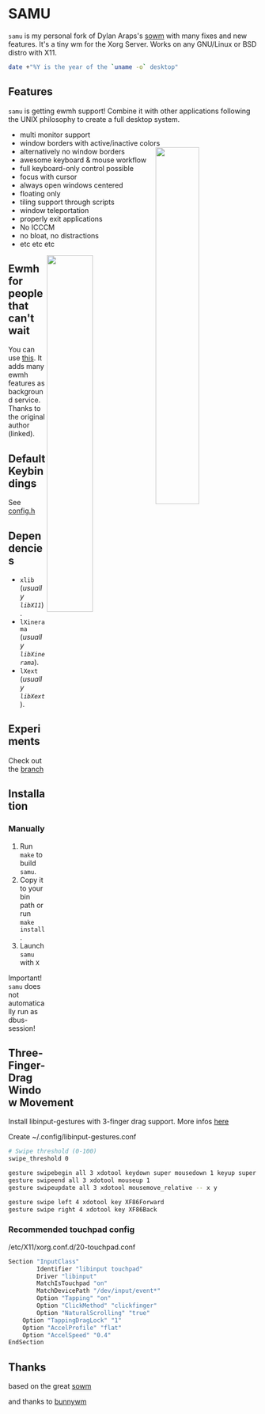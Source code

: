 # SAMU

`samu` is my personal fork of Dylan Araps's [sowm](https://github.com/dylanaraps/sowm) with many fixes and new features. It's a tiny wm for the Xorg Server. Works on any GNU/Linux or BSD distro with X11.

```bash
date +"%Y is the year of the `uname -o` desktop"
```

## Features

`samu` is getting ewmh support! Combine it with other applications following the UNIX philosophy to create a full desktop system.

- multi monitor support
- window borders with active/inactive colors
  <a href="https://user-images.githubusercontent.com/81267840/112312925-a1635200-8ca7-11eb-8505-dcab972b15b1.png"><img src="https://user-images.githubusercontent.com/81267840/112312925-a1635200-8ca7-11eb-8505-dcab972b15b1.png" width="43%" align="right"></a>
- alternatively no window borders
- awesome keyboard & mouse workflow
- full keyboard-only control possible
- focus with cursor
- always open windows centered
- floating only
- tiling support through scripts
- window teleportation
- properly exit applications
- No ICCCM
- no bloat, no distractions
- etc etc etc

<a href="https://user-images.githubusercontent.com/81267840/112312944-a6280600-8ca7-11eb-8d0d-d44e48c944bc.png"><img src="https://user-images.githubusercontent.com/81267840/112312944-a6280600-8ca7-11eb-8d0d-d44e48c944bc.png" width="43%" align="right"></a>

## Ewmh for people that can't wait

You can use [this](https://git.z3bra.org/glazier/file/ewmh.c.html). It adds many ewmh features as background service. Thanks to the original author (linked).

## Default Keybindings

See [config.h](config.h)

## Dependencies

- `xlib` (_usually `libX11`_).
- `lXinerama` (_usually `libXinerama`_).
- `lXext` (_usually `libXext`_).

## Experiments

Check out the [branch](https://github.com/faenrir/samu/tree/experiments)

## Installation

### Manually

1. Run `make` to build `samu`.
2. Copy it to your bin path or run `make install`.
3. Launch `samu` with `X`

Important! `samu` does not automatically run as dbus-session!

## Three-Finger-Drag Window Movement

Install libinput-gestures with 3-finger drag support. More infos [here](https://github.com/bulletmark/libinput-gestures/issues/10)

Create ~/.config/libinput-gestures.conf

```bash
# Swipe threshold (0-100)
swipe_threshold 0

gesture swipebegin all 3 xdotool keydown super mousedown 1 keyup super
gesture swipeend all 3 xdotool mouseup 1
gesture swipeupdate all 3 xdotool mousemove_relative -- x y

gesture swipe left 4 xdotool key XF86Forward
gesture swipe right 4 xdotool key XF86Back
```

### Recommended touchpad config

/etc/X11/xorg.conf.d/20-touchpad.conf

```bash
Section "InputClass"
        Identifier "libinput touchpad"
        Driver "libinput"
        MatchIsTouchpad "on"
        MatchDevicePath "/dev/input/event*"
        Option "Tapping" "on"
        Option "ClickMethod" "clickfinger"
        Option "NaturalScrolling" "true"
	Option "TappingDragLock" "1"
	Option "AccelProfile" "flat"
	Option "AccelSpeed" "0.4"
EndSection
```

## Thanks

based on the great [sowm](https://github.com/dylanaraps/sowm)

and thanks to [bunnywm](https://github.com/kiedtl/bunnywm)
